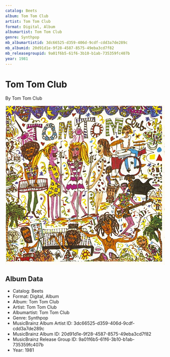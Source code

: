 ```yaml
---
catalog: Beets
album: Tom Tom Club
artist: Tom Tom Club
format: Digital, Album
albumartist: Tom Tom Club
genre: Synthpop
mb_albumartistid: 3dc66525-d359-406d-9cdf-cdd3a7de289c
mb_albumid: 20d91d1e-9f28-4587-8575-49eba3cd7f82
mb_releasegroupid: 9a01f6b5-61f6-3b10-b1ab-735359fc407b
year: 1981
---
```


# Tom Tom Club

By Tom Tom Club

![](../../assets/beetscovers/Tom_Tom_Club-Tom_Tom_Club.jpg)

## Album Data

- Catalog: Beets
- Format: Digital, Album
- Album: Tom Tom Club
- Artist: Tom Tom Club
- Albumartist: Tom Tom Club
- Genre: Synthpop
- MusicBrainz Album Artist ID: 3dc66525-d359-406d-9cdf-cdd3a7de289c
- MusicBrainz Album ID: 20d91d1e-9f28-4587-8575-49eba3cd7f82
- MusicBrainz Release Group ID: 9a01f6b5-61f6-3b10-b1ab-735359fc407b
- Year: 1981


